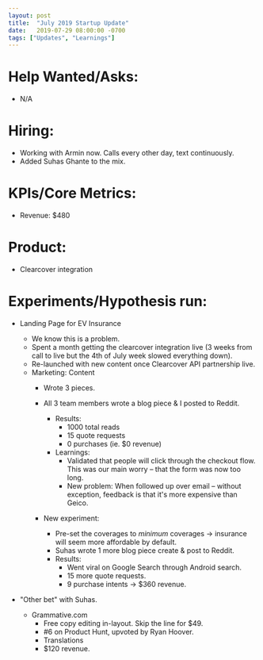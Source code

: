 ```yaml
---
layout: post
title:  "July 2019 Startup Update"
date:   2019-07-29 08:00:00 -0700
tags: ["Updates", "Learnings"]
---
```


# Help Wanted/Asks:
* N/A

# Hiring: 
* Working with Armin now. Calls every other day, text continuously.
* Added Suhas Ghante to the mix.

# KPIs/Core Metrics:
* Revenue: $480

# Product:
* Clearcover integration



# Experiments/Hypothesis run:

* Landing Page for EV Insurance
	* We know this is a problem.
	* Spent a month getting the clearcover integration live (3 weeks from call to live but the 4th of July week slowed everything down).
	* Re-launched with new content once Clearcover API partnership live.
	* Marketing: Content
		* Wrote 3 pieces.
		* All 3 team members wrote a blog piece & I posted to Reddit.
			* Results: 
				* 1000 total reads
				* 15 quote requests
				* 0 purchases (ie. $0 revenue)
			* Learnings: 
				* Validated that people will click through the checkout flow. This was our main worry – that the form was now too long.
				* New problem: When followed up over email – without exception, feedback is that it's more expensive than Geico.

		* New experiment: 
			* Pre-set the coverages to _minimum_ coverages -> insurance will seem more affordable by default.
			* Suhas wrote 1 more blog piece create & post to Reddit.
			* Results:
				* Went viral on Google Search through Android search.
				* 15 more quote requests.
				* 9 purchase intents -> $360 revenue.


* "Other bet" with Suhas.
	* Grammative.com
		* Free copy editing in-layout. Skip the line for $49.
		* #6 on Product Hunt, upvoted by Ryan Hoover.
		* Translations 
		* $120 revenue.

	